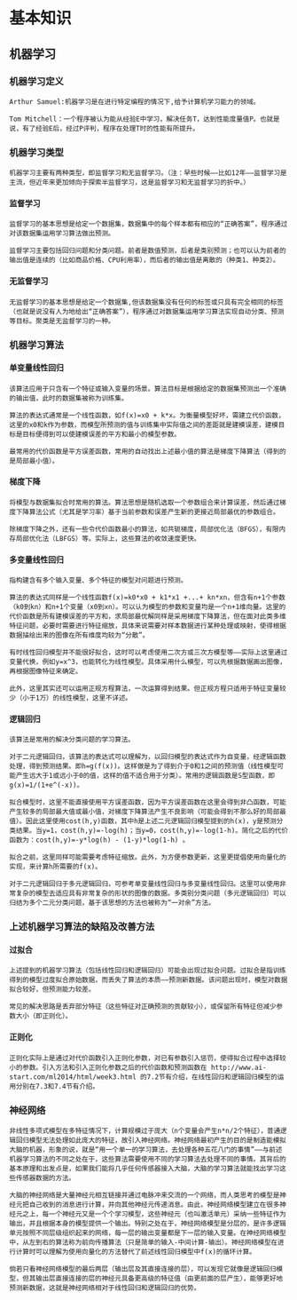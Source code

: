 # 基本知识

## 机器学习

### 机器学习定义
    Arthur Samuel:机器学习是在进行特定编程的情况下,给予计算机学习能力的领域。

    Tom Mitchell：一个程序被认为能从经验E中学习，解决任务T，达到性能度量值P。也就是说，有了经验E后，经过P评判，程序在处理T时的性能有所提升。

### 机器学习类型
    机器学习主要有两种类型，即监督学习和无监督学习。（注：早些时候——比如12年——监督学习是主流，但近年来更加倾向于探索半监督学习，这是监督学习和无监督学习的折中。）

#### 监督学习
    监督学习的基本思想是给定一个数据集，数据集中的每个样本都有相应的“正确答案”，程序通过对该数据集运用学习算法做出预测。

    监督学习主要包括回归问题和分类问题。前者是数值预测，后者是类别预测；也可以认为前者的输出值是连续的（比如商品价格、CPU利用率），而后者的输出值是离散的（种类1、种类2）。

#### 无监督学习
    无监督学习的基本思想是给定一个数据集,但该数据集没有任何的标签或只具有完全相同的标签（也就是说没有人为地给出“正确答案”），程序通过对数据集运用学习算法实现自动分类、预测等目标。聚类是无监督学习的一种。

### 机器学习算法

#### 单变量线性回归
    该算法应用于只含有一个特征或输入变量的场景。算法目标是根据给定的数据集预测出一个准确的输出值，此时的数据集被称为训练集。

    算法的表达式通常是一个线性函数，如f(x)=x0 + k*x。为衡量模型好坏，需建立代价函数，这里的x0和k作为参数，而模型所预测的值与训练集中实际值之间的差距就是建模误差，建模目标是目标便得到可以使建模误差的平方和最小的模型参数。

    最常用的代价函数是平方误差函数，常用的自动找出上述最小值的算法是梯度下降算法（得到的是局部最小值）。

#### 梯度下降
    将模型与数据集拟合时常用的算法。算法思想是随机选取一个参数组合来计算误差，然后通过梯度下降算法公式（尤其是学习率）基于当前参数和误差产生新的更接近局部最优的参数组合。

    除梯度下降之外，还有一些令代价函数最小的算法，如共轭梯度，局部优化法（BFGS），有限内存局部优化法（LBFGS）等。实际上，这些算法的收敛速度更快。

#### 多变量线性回归
    指构建含有多个输入变量、多个特征的模型对问题进行预测。

    算法的表达式同样是一个线性函数f(x)=k0*x0 + k1*x1 +...+ kn*xn，但含有n+1个参数（k0到kn）和n+1个变量（x0到xn）。可以认为模型的参数和变量均是一个n+1维向量。这里的代价函数是所有建模误差的平方和，求局部最优解同样是采用梯度下降算法，但在面对此类多维特征问题，必要时需要进行特征缩放，具体来说需要对样本数据进行某种处理或映射，使得根据数据描绘出来的图像在所有维度均较为“分散”。

    有时线性回归模型并不能很好拟合，这时可以考虑使用二次方或三次方模型等——实际上这里通过变量代换，例如y=x^3，也能转化为线性模型。具体采用什么模型，可以先根据数据画出图像，再根据图像特征来确定。

    此外，这里其实还可以运用正规方程算法，一次运算得到结果。但正规方程只适用于特征变量较少（小于1万）的线性模型，这里不详述。

#### 逻辑回归
    该算法是常用的解决分类问题的学习算法。

    对于二元逻辑回归，该算法的表达式可以理解为，以回归模型的表达式作为自变量，经逻辑函数处理，得到预测结果。即h=g(f(x))。这样做是为了得到介于0和1之间的预测值（线性模型可能产生远大于1或远小于0的值，这样的值不适合用于分类）。常用的逻辑函数是S型函数，即g(x)=1/(1+e^(-x))。

    拟合模型时，这里不能直接使用平方误差函数，因为平方误差函数在这里会得到非凸函数，可能产生较多的局部最大值或最小值，对梯度下降算法产生不良影响（可能会得到不那么好的局部最值）。因此这里使用cost(h,y)函数，其中h是上述二元逻辑回归模型提到的h(x)，y是预测分类结果。当y=1，cost(h,y)=-log(h)；当y=0，cost(h,y)=-log(1-h)。简化之后的代价函数为：cost(h,y)=-y*log(h) - (1-y)*log(1-h) 。

    拟合之前，这里同样可能需要考虑特征缩放。此外，为方便参数更新，这里更提倡使用向量化的实现，来计算h所需要的f(x)。

    对于二元逻辑回归于多元逻辑回归，可参考单变量线性回归与多变量线性回归。这里可以使用非常复杂的模型去适应具有非常复杂的形状的图像的数据。多类别分类问题（多元逻辑回归）可以归结为多个二元分类问题，基于该思想的方法也被称为“一对余”方法。

### 上述机器学习算法的缺陷及改善方法

#### 过拟合
    上述提到的机器学习算法（包括线性回归和逻辑回归）可能会出现过拟合问题。过拟合是指训练得到的模型过度拟合原始数据，而丢失了算法的本质——预测新数据。该问题出现时，模型对数据拟合较好，但预测能力较差。

    常见的解决思路是丢弃部分特征（这些特征对正确预测的贡献较小），或保留所有特征但减少参数大小（即正则化）。

#### 正则化
    正则化实际上是通过对代价函数引入正则化参数，对已有参数引入惩罚，使得拟合过程中选择较小的参数。引入方法和引入正则化参数之后的代价函数和预测函数在 http://www.ai-start.com/ml2014/html/week3.html 的7.2节有介绍，在线性回归和逻辑回归模型的运用分别在7.3和7.4节有介绍。

### 神经网络
    非线性多项式模型在多特征情况下，计算规模过于庞大（n个变量会产生n*n/2个特征），普通逻辑回归模型无法处理如此庞大的特征，故引入神经网络。神经网络最初产生的目的是制造能模拟大脑的机器，形象的说，就是“用一个单一的学习算法，去处理各种五花八门的事情”——与前述机器学习算法的不同之处在于，这些算法需要使用不同的学习算法去处理不同的事情。其背后的基本原理和出发点是，如果我们能将几乎任何传感器接入大脑，大脑的学习算法就能找出学习这些传感器数据的方法。

    大脑的神经网络是大量神经元相互链接并通过电脉冲来交流的一个网络，而人类思考的模型是神经元把自己收到的消息进行计算，并向其他神经元传递消息。由此，神经网络模型建立在很多神经元之上，每一个神经元又是一个个学习模型，这些神经元（也叫激活单元）采纳一些特征作为输出，并且根据本身的模型提供一个输出。特别之处在于，神经网络模型是分层的，是许多逻辑单元按照不同层级组织起来的网络，每一层的输出变量都是下一层的输入变量。在神经网络模型中，从左到右的算法称为前向传播算法（只是简单的输入-中间计算-输出）。神经网络模型在进行计算时可以理解为使用向量化的方法替代了前述线性回归模型中f(x)的循环计算。

    倘若只看神经网络模型的最后两层（输出层及其直接连接的层），可以发现它就像是逻辑回归模型，但其输出层直接连接的层的神经元具备更高级的特征值（由更前面的层产生），能够更好地预测新数据，这就是神经网络相对于线性回归和逻辑回归的优势。
